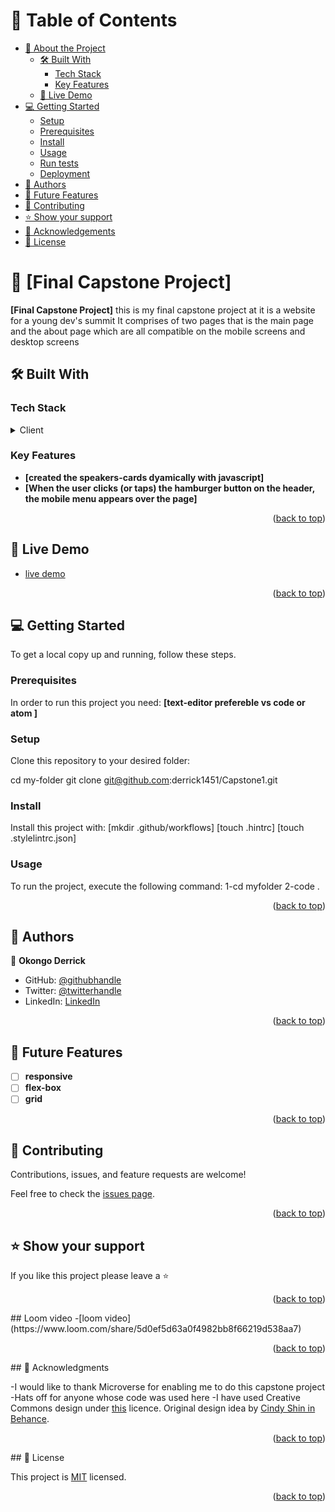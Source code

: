 
# 📗 Table of Contents

- [📖 About the Project](#about-project)
  - [🛠 Built With](#built-with)
    - [Tech Stack](#tech-stack)
    - [Key Features](#key-features)
  - [🚀 Live Demo](#live-demo)
- [💻 Getting Started](#getting-started)
  - [Setup](#setup)
  - [Prerequisites](#prerequisites)
  - [Install](#install)
  - [Usage](#usage)
  - [Run tests](#run-tests)
  - [Deployment](#deployment)
- [👥 Authors](#authors)
- [🔭 Future Features](#future-features)
- [🤝 Contributing](#contributing)
- [⭐️ Show your support](#support)
- [🙏 Acknowledgements](#acknowledgements)
- [📝 License](#license)

# 📖 [Final Capstone Project] <a name="about-project"></a>

**[Final Capstone Project]** this is my final capstone project at it is a website for a young dev's summit
 It comprises of two pages that is the main page and the about page which are all compatible on the mobile screens and desktop screens

## 🛠 Built With <a name="built-with"></a>

### Tech Stack <a name="tech-stack"></a>

<details>
  <summary>Client</summary>
  <ul>
    <li><a href="#">Html</a></li>
    <li><a href="#">CSS</a></li>
    <li><a href="#">Javascript</a></li>
  </ul>
</details>

### Key Features <a name="key-features"></a>

- **[created the speakers-cards dyamically with javascript]**
- **[When the user clicks (or taps) the hamburger button on the header, the mobile menu appears over the page]**

<p align="right">(<a href="#readme-top">back to top</a>)</p>

## 🚀 Live Demo <a name="live-demo"></a>


- [live demo](https://derrick1451.github.io/Capstone1/)

<p align="right">(<a href="#readme-top">back to top</a>)</p>


## 💻 Getting Started <a name="getting-started"></a>

To get a local copy up and running, follow these steps.

### Prerequisites

In order to run this project you need:
**[text-editor prefereble vs code or atom ]**

### Setup

Clone this repository to your desired folder:


  cd my-folder
  git clone git@github.com:derrick1451/Capstone1.git


### Install

Install this project with:
[mkdir .github/workflows]
[touch .hintrc]
[touch .stylelintrc.json]

### Usage

To run the project, execute the following command:
1-cd myfolder
2-code .

<p align="right">(<a href="#readme-top">back to top</a>)</p>

## 👥 Authors <a name="authors"></a>



👤 **Okongo Derrick**

- GitHub: [@githubhandle](https://github.com/derrick1451)
- Twitter: [@twitterhandle](https://twitter.com/DerrickHayle)
- LinkedIn: [LinkedIn](https://www.linkedin.com/in/okongo-derrick-a0147622b/)

<p align="right">(<a href="#readme-top">back to top</a>)</p>

## 🔭 Future Features <a name="future-features"></a>

- [ ] **responsive**
- [ ] **flex-box**
- [ ] **grid**

<p align="right">(<a href="#readme-top">back to top</a>)</p>

## 🤝 Contributing <a name="contributing"></a>

Contributions, issues, and feature requests are welcome!

Feel free to check the [issues page](https://github.com/derrick1451/Capstone1/issues).

<p align="right">(<a href="#readme-top">back to top</a>)</p>


## ⭐️ Show your support <a name="support"></a>

If you like this project please leave a ⭐️


<p align="right">(<a href="#readme-top">back to top</a>)</p>
## Loom video
-[loom video](https://www.loom.com/share/5d0ef5d63a0f4982bb8f66219d538aa7)

<p align="right">(<a href="#readme-top">back to top</a>)</p>
## 🙏 Acknowledgments <a name="acknowledgements"></a>

-I would like to thank Microverse for enabling me to do this capstone project
-Hats off for anyone whose code was used here
-I have used Creative Commons design under [this](https://creativecommons.org/licenses/by-nc/4.0/legalcode) licence. Original design idea by [Cindy Shin in Behance](https://www.behance.net/adagio07).

<p align="right">(<a href="#readme-top">back to top</a>)</p>
## 📝 License <a name="license"></a>

This project is [MIT](./LICENSE) licensed.

<p align="right">(<a href="#readme-top">back to top</a>)</p>
